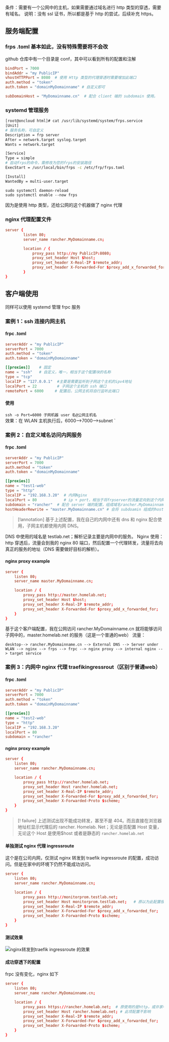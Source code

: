 条件：需要有一个公网中的主机，如果需要通过域名进行 http 类型的穿透，需要有域名。
说明：没有 ssl 证书，所以都是基于 http 的尝试，后续补充 https。
## 服务端配置
### frps .toml 基本如此，没有特殊需要将不会改
github 仓库中有一个目录是 conf，其中可以看到所有的配置和注解
```toml
bindPort = 7000
bindAddr = "my PublicIP"
vhostHTTPPort = 8080  # 使用 Http 类型的代理穿透时需要增加此端口
auth.method = "token"
auth.token = "domainMyDomainname" # 自定义即可

subDomainHost = "MyDomainname.cn"  # 配合 client 端的 subdomain 使用。
```
### systemd 管理服务
```bash
[root@oncloud html]# cat /usr/lib/systemd/system/frps.service
[Unit]
# 服务名称，可自定义
Description = frp server
After = network.target syslog.target
Wants = network.target

[Service]
Type = simple
# 启动frps的命令，需修改为您的frps的安装路径
ExecStart = /usr/local/bin/frps -c /etc/frp/frps.toml

[Install]
WantedBy = multi-user.target
```

```
sudo systemctl daemon-reload
sudo systemctl enable --now frps
```

因为是使用 http 类型，还给公网的这个机器做了 nginx 代理
### nginx 代理配置文件
```nginx.conf
server {
        listen 80;
        server_name rancher.MyDomainname.cn;

        location / {
            proxy_pass http://my PublicIP:8080;
            proxy_set_header Host $host;
            proxy_set_header X-Real-IP $remote_addr;
            proxy_set_header X-Forwarded-For $proxy_add_x_forwarded_for;
        }
}
```

## 客户端使用
同样可以使用 systemd 管理 frpc 服务
### 案例 1：ssh 连接内网主机

#### frpc .toml 
```toml
serverAddr = "my PublicIP"
serverPort = 7000
auth.method = "token"
auth.token = "domainMyDomainname"

[[proxies]]    # 固定
name = "ssh"   # 自定义，唯一，相当于这个配置块的名称
type = "tcp"
localIP = "127.0.0.1"  #主要是需要监听到子网这个主机的ipv4地址
localPort = 22         # 子网这个主机的 ssh 端口
remotePort = 6000     # 配置后，公网主机将自行监听此端口
```
#### 使用
 `ssh -o Port=6000 子网机器 user 名@公网主机名`  \
 效果：在 WLAN 主机执行后，6000-->7000-->subnet `
### 案例 2：自定义域名访问内网服务
#### frpc .toml
```toml
serverAddr = "my PublicIP"
serverPort = 7000
auth.method = "token"
auth.token = "domainMyDomainname"

[[proxies]]
name = "test1-web"
type = "http"
localIP = "192.168.3.20"  # 内网Nginx
localPort = 80            # ip + port，相当于将frpserver的流量定向到这个内网的地址，在此例中，这个地址是nginx，所以会再指向它代理的地址
subdomain = "rancher"  # 配合 server 端的配置，组成域名rancher.MyDomainname.cn；这时在公网中需要给自己域名增加的一个解析
hostHeaderRewrite = "master.MyDomainname.cn" # 会将 subdoamin 组成的host会替换为此配置，以后可以只在域名解析使用以上一个A记录就好
```

>[!annotation]
>基于上述配置，我在自己的内网中还有 dns 和 nginx 配合使用，子网主机都使用内网 DNS。

DNS 中使用的域名是 testlab.net；解析记录主要是内网中的服务。
Nginx 使用：http 穿透后，流量会到我的 nginx 80 端口，然后配置一个代理转发，流量将去向真正的服务的地址（DNS 需要做好目标的解析）。
#### nginx proxy example
```nginx.conf
server {
    listen 80;
    server_name master.MyDomainname.cn;

    location / {
        proxy_pass http://master.homelab.net;
        proxy_set_header Host $host;
        proxy_set_header X-Real-IP $remote_addr;
        proxy_set_header X-Forwarded-For $proxy_add_x_forwarded_for;
    }
}
```

基于这个客户端配置，我在公网访问 rancher.MyDomainname.cn 就将能够访问子网中的，master.homelab.net 的服务（这是一个普通的web）
流量：
```
desktop--> rancher.MyDomainname.cn --> External DNS --> Server under WLAN --> nginx --> frps --> frpc --> nginx proxy --> internal nginx --> target service
```

### 案例 3：内网中 nginx 代理 traefikingressrout（区别于普通web）
#### frpc .toml
```toml
serverAddr = "my PublicIP"
serverPort = 7000
auth.method = "token"
auth.token = "domainMyDomainname"

[[proxies]]
name = "test2-web"
type = "http"
localIP = "192.168.3.20"
localPort = 80
subdomain = "rancher"
```

#### nginx proxy example
```nginx.conf
server {
    listen 80;
    server_name rancher.MyDomainname.cn;

    location / {
        proxy_pass http://rancher.homelab.net;
        proxy_set_header Host rancher.homelab.net;
        proxy_set_header X-Real-IP $remote_addr;
        proxy_set_header X-Forwarded-For $proxy_add_x_forwarded_for;
        proxy_set_header X-Forwarded-Proto $scheme;
    }
}
```

>[! failure] 
>上述测试出现不能成功转发，甚至不是 404。而且直接在浏览器地址栏显示代理后的 rancher. Homelab. Net；无论是否配置 Host 变量，无论这个
>Host 是使用$host 或者是静态的 `rancher.homelab.net`

#### 单独测试 nginx 代理 ingressroute
这个是在公司内网，仅测试 nginx 转发到 traefik ingressroute 的配置，成功访问。但是在家中的环境下仍然不能成功访问。
```nginx.conf
server {
    listen 80;
    server_name rancher.MyDomainname.cn;

    location / {
        proxy_pass http://monitorprom.testlab.net;
        proxy_set_header Host monitorprom.testlab.net;   # 原以为此配置很重要，不然经 nginx 转发后的请求host header不正确（可测试发现配置与否都成功实现代理了）
        proxy_set_header X-Real-IP $remote_addr;
        proxy_set_header X-Forwarded-For $proxy_add_x_forwarded_for;
        proxy_set_header X-Forwarded-Proto $scheme;
    }
}
```

#### 测试效果
![nginx转发到traefik ingressroute 的效果](https://ice.frostsky.com/2024/04/16/c8572ce35380b5e78eb2895579f6573b.png)

#### 成功穿透下的配置
frpc 没有变化，nginx 如下
```nginx.conf
server {
    listen 80;
    server_name rancher.MyDomainname.cn;

    location / {
        proxy_pass https://rancher.homelab.net;  # 原使用的是http，或许家中的集群配置了traefik 使用tls
        proxy_set_header Host rancher.homelab.net; # 此项配置不影响
        proxy_set_header X-Real-IP $remote_addr;
        proxy_set_header X-Forwarded-For $proxy_add_x_forwarded_for;
        proxy_set_header X-Forwarded-Proto $scheme;
    }
}
```

